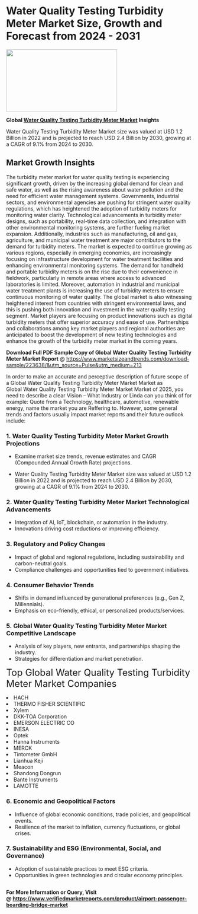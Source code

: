 <H1>Water Quality Testing Turbidity Meter Market Size, Growth and Forecast from 2024 - 2031</H1><img class="aligncenter size-medium wp-image-584254" src="https://thirdeyenews.in/wp-content/uploads/2024/09/Global-Market-Research-300x168.jpeg" alt="" width="300" height="168" /><p><strong>Global&nbsp;<a href="https://www.marketsizeandtrends.com/download-sample/223638/&amp;utm_source=Pulse&amp;utm_medium=213">Water Quality Testing Turbidity Meter Market</a> Insights</strong></p><p>Water Quality Testing Turbidity Meter Market size was valued at USD 1.2 Billion in 2022 and is projected to reach USD 2.4 Billion by 2030, growing at a CAGR of 9.1% from 2024 to 2030.</p><p><h2>Market Growth Insights</h2> The turbidity meter market for water quality testing is experiencing significant growth, driven by the increasing global demand for clean and safe water, as well as the rising awareness about water pollution and the need for efficient water management systems. Governments, industrial sectors, and environmental agencies are pushing for stringent water quality regulations, which has heightened the adoption of turbidity meters for monitoring water clarity. Technological advancements in turbidity meter designs, such as portability, real-time data collection, and integration with other environmental monitoring systems, are further fueling market expansion. Additionally, industries such as manufacturing, oil and gas, agriculture, and municipal water treatment are major contributors to the demand for turbidity meters. The market is expected to continue growing as various regions, especially in emerging economies, are increasingly focusing on infrastructure development for water treatment facilities and enhancing environmental monitoring systems. The demand for handheld and portable turbidity meters is on the rise due to their convenience in fieldwork, particularly in remote areas where access to advanced laboratories is limited. Moreover, automation in industrial and municipal water treatment plants is increasing the use of turbidity meters to ensure continuous monitoring of water quality. The global market is also witnessing heightened interest from countries with stringent environmental laws, and this is pushing both innovation and investment in the water quality testing segment. Market players are focusing on product innovations such as digital turbidity meters that offer superior accuracy and ease of use. Partnerships and collaborations among key market players and regional authorities are anticipated to boost the development of new testing technologies and enhance the growth of the turbidity meter market in the coming years. </p><p><span class=""><strong>Download Full PDF Sample Copy of Global Water Quality Testing Turbidity Meter Market Report</strong> @ <a href="https://www.marketsizeandtrends.com/download-sample/223638/&amp;utm_source=Pulse&amp;utm_medium=213" target="_blank">https://www.marketsizeandtrends.com/download-sample/223638/&amp;utm_source=Pulse&amp;utm_medium=213</a></span></p><p>In order to make an accurate and perceptive description of future scope of a Global&nbsp;Water Quality Testing Turbidity Meter Market Market as Global&nbsp;Water Quality Testing Turbidity Meter Market Market of 2025, you need to describe a clear Vision &ndash; What Industry or Linda can you think of for example: Quote from a Technology, healthcare, automotive, renewable energy, name the market you are Reffering to. However, some general trends and factors usually impact market reports and their future outlook include:</p><h3>1.&nbsp;<strong>Water Quality Testing Turbidity Meter Market Growth Projections</strong></h3><ul><li>Examine market size trends, revenue estimates and CAGR (Compounded Annual Growth Rate) projections.</li><li><p>Water Quality Testing Turbidity Meter Market size was valued at USD 1.2 Billion in 2022 and is projected to reach USD 2.4 Billion by 2030, growing at a CAGR of 9.1% from 2024 to 2030.</p></li></ul><h3>2.&nbsp;<strong>Water Quality Testing Turbidity Meter Market Technological Advancements</strong></h3><ul><li>Integration of AI, IoT, blockchain, or automation in the industry.</li><li>Innovations driving cost reductions or improving efficiency.</li></ul><h3>3.&nbsp;<strong>Regulatory and Policy Changes</strong></h3><ul><li>Impact of global and regional regulations, including sustainability and carbon-neutral goals.</li><li>Compliance challenges and opportunities tied to government initiatives.</li></ul><h3>4.&nbsp;<strong>Consumer Behavior Trends</strong></h3><ul><li>Shifts in demand influenced by generational preferences (e.g., Gen Z, Millennials).</li><li>Emphasis on eco-friendly, ethical, or personalized products/services.</li></ul><h3>5.&nbsp;<strong>Global Water Quality Testing Turbidity Meter Market Competitive Landscape</strong></h3><ul><li>Analysis of key players, new entrants, and partnerships shaping the industry.</li><li>Strategies for differentiation and market penetration.</li></ul><p data-pm-slice="1 1 []"><span style="color: inherit; font-family: inherit; font-size: 25px;">Top Global Water Quality Testing Turbidity Meter Market Companies</span></p><div class="" data-test-id=""><p><li>HACH</li><li> THERMO FISHER SCIENTIFIC</li><li> Xylem</li><li> DKK-TOA Corporation</li><li> EMERSON ELECTRIC CO</li><li> INESA</li><li> Optek</li><li> Hanna Instruments</li><li> MERCK</li><li> Tintometer GmbH</li><li> Lianhua Keji</li><li> Meacon</li><li> Shandong Dongrun</li><li> Bante Instruments</li><li> LAMOTTE</li></p></div><h3>6.&nbsp;<strong>Economic and Geopolitical Factors</strong></h3><ul><li>Influence of global economic conditions, trade policies, and geopolitical events.</li><li>Resilience of the market to inflation, currency fluctuations, or global crises.</li></ul><h3>7.&nbsp;<strong>Sustainability and ESG (Environmental, Social, and Governance)</strong></h3><ul><li>Adoption of sustainable practices to meet ESG criteria.</li><li>Opportunities in green technologies and circular economy principles.</li></ul><h2><strong style="font-size: 14px;">For More Information or Query, Visit @&nbsp;</strong><a style="background-color: #ffffff; font-size: 14px;" href="https://www.marketsizeandtrends.com/report/water-quality-testing-turbidity-meter-market/" target="_blank">https://www.verifiedmarketreports.com/product/airport-passenger-boarding-bridge-market</a></h2>
